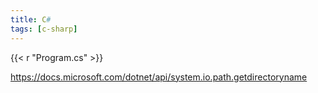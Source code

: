 ```yaml
---
title: C#
tags: [c-sharp]
---
```


{{< r "Program.cs" >}}

<https://docs.microsoft.com/dotnet/api/system.io.path.getdirectoryname>

